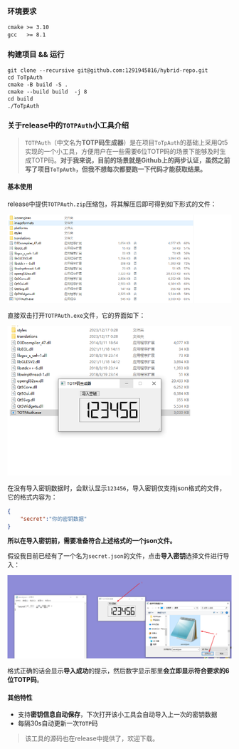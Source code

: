 
### 环境要求
```txt
cmake >= 3.10
gcc   >= 8.1
```
### 构建项目 && 运行
```shell
git clone --recursive git@github.com:1291945816/hybrid-repo.git
cd ToTpAuth
cmake -B build -S . 
cmake --build build  -j 8
cd build 
./ToTpAuth
```

### 关于release中的`TOTPAuth`小工具介绍

>`TOTPAuth`（中文名为**TOTP码生成器**）是在项目`ToTpAuth`的基础上采用Qt5实现的一个小工具，方便用户在一些需要6位TOTP码的场景下能够及时生成TOTP码。**对于我来说，目前的场景就是Github上的两步认证，虽然之前写了项目`ToTpAuth`，但我不想每次都要跑一下代码才能获取结果。**

#### 基本使用

release中提供`TOTPAuth.zip`压缩包，将其解压后即可得到如下形式的文件：

![image-20231217114108710](README.assets/image-20231217114108710.png)

直接双击打开`TOTPAuth.exe`文件，它的界面如下：

![image-20231217114435629](README.assets/image-20231217114435629.png)

在没有导入密钥数据时，会默认显示`123456`，导入密钥仅支持json格式的文件，它的格式内容为：

```json
{
    "secret":"你的密钥数据"
}
```

**所以在导入密钥前，需要准备符合上述格式的一个json文件。**

假设我目前已经有了一个名为`secret.json`的文件，点击**导入密钥**选择文件进行导入：

![image-20231217115045483](README.assets/image-20231217115045483.png)

格式正确的话会显示**导入成功**的提示，然后数字显示那里**会立即显示符合要求的6位TOTP码**。

#### 其他特性

- 支持**密钥信息自动保存**，下次打开该小工具会自动导入上一次的密钥数据
- 每隔30s自动更新一次`TOTP`码



>该工具的源码也在release中提供了，欢迎下载。
